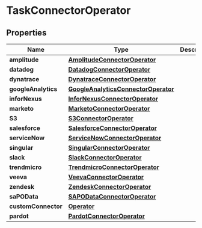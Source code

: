 

# TaskConnectorOperator


## Properties

| Name | Type | Description | Notes |
|------------ | ------------- | ------------- | -------------|
|**amplitude** | [**AmplitudeConnectorOperator**](AmplitudeConnectorOperator.md) |  |  [optional] |
|**datadog** | [**DatadogConnectorOperator**](DatadogConnectorOperator.md) |  |  [optional] |
|**dynatrace** | [**DynatraceConnectorOperator**](DynatraceConnectorOperator.md) |  |  [optional] |
|**googleAnalytics** | [**GoogleAnalyticsConnectorOperator**](GoogleAnalyticsConnectorOperator.md) |  |  [optional] |
|**inforNexus** | [**InforNexusConnectorOperator**](InforNexusConnectorOperator.md) |  |  [optional] |
|**marketo** | [**MarketoConnectorOperator**](MarketoConnectorOperator.md) |  |  [optional] |
|**S3** | [**S3ConnectorOperator**](S3ConnectorOperator.md) |  |  [optional] |
|**salesforce** | [**SalesforceConnectorOperator**](SalesforceConnectorOperator.md) |  |  [optional] |
|**serviceNow** | [**ServiceNowConnectorOperator**](ServiceNowConnectorOperator.md) |  |  [optional] |
|**singular** | [**SingularConnectorOperator**](SingularConnectorOperator.md) |  |  [optional] |
|**slack** | [**SlackConnectorOperator**](SlackConnectorOperator.md) |  |  [optional] |
|**trendmicro** | [**TrendmicroConnectorOperator**](TrendmicroConnectorOperator.md) |  |  [optional] |
|**veeva** | [**VeevaConnectorOperator**](VeevaConnectorOperator.md) |  |  [optional] |
|**zendesk** | [**ZendeskConnectorOperator**](ZendeskConnectorOperator.md) |  |  [optional] |
|**saPOData** | [**SAPODataConnectorOperator**](SAPODataConnectorOperator.md) |  |  [optional] |
|**customConnector** | [**Operator**](Operator.md) |  |  [optional] |
|**pardot** | [**PardotConnectorOperator**](PardotConnectorOperator.md) |  |  [optional] |



